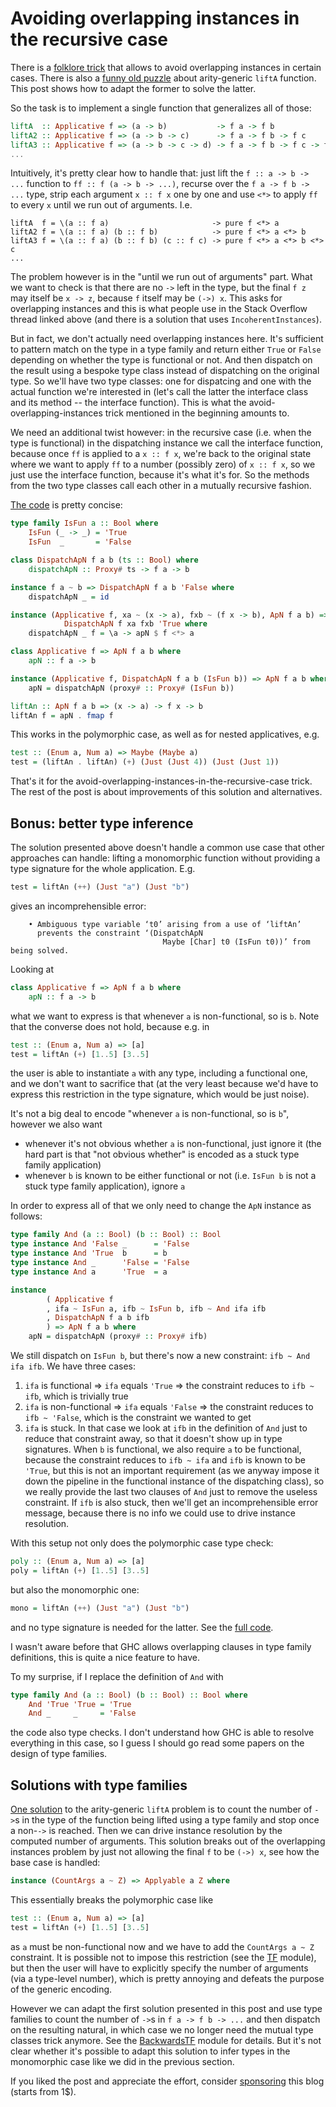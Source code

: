 # Avoiding overlapping instances in the recursive case

There is a [folklore trick](https://kseo.github.io/posts/2017-02-05-avoid-overlapping-instances-with-closed-type-families.html) that allows to avoid overlapping instances in certain cases. There is also a [funny old puzzle](https://stackoverflow.com/questions/28003135/is-it-possible-to-encode-a-generic-lift-function-in-haskell) about arity-generic `liftA` function. This post shows how to adapt the former to solve the latter.

So the task is to implement a single function that generalizes all of those:

```haskell
liftA  :: Applicative f => (a -> b)           -> f a -> f b
liftA2 :: Applicative f => (a -> b -> c)      -> f a -> f b -> f c
liftA3 :: Applicative f => (a -> b -> c -> d) -> f a -> f b -> f c -> f d
...
```

Intuitively, it's pretty clear how to handle that: just lift the `f :: a -> b -> ...` function to `ff :: f (a -> b -> ...)`, recurse over the `f a -> f b -> ...` type, strip each argument `x :: f x` one by one and use `<*>` to apply `ff` to every `x` until we run out of arguments. I.e.

```
liftA  f = \(a :: f a)                       -> pure f <*> a
liftA2 f = \(a :: f a) (b :: f b)            -> pure f <*> a <*> b
liftA3 f = \(a :: f a) (b :: f b) (c :: f c) -> pure f <*> a <*> b <*> c
...
```

The problem however is in the "until we run out of arguments" part. What we want to check is that there are no `->` left in the type, but the final `f z` may itself be `x -> z`, because `f` itself may be `(->) x`. This asks for overlapping instances and this is what people use in the Stack Overflow thread linked above (and there is a solution that uses `IncoherentInstances`).

But in fact, we don't actually need overlapping instances here. It's sufficient to pattern match on the type in a type family and return either `True` or `False` depending on whether the type is functional or not. And then dispatch on the result using a bespoke type class instead of dispatching on the original type. So we'll have two type classes: one for dispatcing and one with the actual function we're interested in (let's call the latter the interface class and its method -- the interface function). This is what the avoid-overlapping-instances trick mentioned in the beginning amounts to.

We need an additional twist however: in the recursive case (i.e. when the type is functional) in the dispatching instance we call the interface function, because once `ff` is applied to a `x :: f x`, we're back to the original state where we want to apply `ff` to a number (possibly zero) of `x :: f x`, so we just use the interface function, because it's what it's for. So the methods from the two type classes call each other in a mutually recursive fashion.

[The code](src/Main.hs) is pretty concise:

```haskell
type family IsFun a :: Bool where
    IsFun (_ -> _) = 'True
    IsFun  _       = 'False

class DispatchApN f a b (ts :: Bool) where
    dispatchApN :: Proxy# ts -> f a -> b

instance f a ~ b => DispatchApN f a b 'False where
    dispatchApN _ = id

instance (Applicative f, xa ~ (x -> a), fxb ~ (f x -> b), ApN f a b) =>
            DispatchApN f xa fxb 'True where
    dispatchApN _ f = \a -> apN $ f <*> a

class Applicative f => ApN f a b where
    apN :: f a -> b

instance (Applicative f, DispatchApN f a b (IsFun b)) => ApN f a b where
    apN = dispatchApN (proxy# :: Proxy# (IsFun b))

liftAn :: ApN f a b => (x -> a) -> f x -> b
liftAn f = apN . fmap f
```

This works in the polymorphic case, as well as for nested applicatives, e.g.

```haskell
test :: (Enum a, Num a) => Maybe (Maybe a)
test = (liftAn . liftAn) (+) (Just (Just 4)) (Just (Just 1))
```

That's it for the avoid-overlapping-instances-in-the-recursive-case trick. The rest of the post is about improvements of this solution and alternatives.

## Bonus: better type inference

The solution presented above doesn't handle a common use case that other approaches can handle: lifting a monomorphic function without providing a type signature for the whole application. E.g.

```haskell
test = liftAn (++) (Just "a") (Just "b")
```

gives an incomprehensible error:

```
    • Ambiguous type variable ‘t0’ arising from a use of ‘liftAn’
      prevents the constraint ‘(DispatchApN
                                  Maybe [Char] t0 (IsFun t0))’ from being solved.
```

Looking at

```haskell
class Applicative f => ApN f a b where
    apN :: f a -> b
```

what we want to express is that whenever `a` is non-functional, so is `b`. Note that the converse does not hold, because e.g. in

```haskell
test :: (Enum a, Num a) => [a]
test = liftAn (+) [1..5] [3..5]
```

the user is able to instantiate `a` with any type, including a functional one, and we don't want to sacrifice that (at the very least because we'd have to express this restriction in the type signature, which would be just noise).

It's not a big deal to encode "whenever `a` is non-functional, so is `b`", however we also want

- whenever it's not obvious whether `a` is non-functional, just ignore it (the hard part is that "not obvious whether" is encoded as a stuck type family application)
- whenever `b` is known to be either functional or not (i.e. `IsFun b` is not a stuck type family application), ignore `a`

In order to express all of that we only need to change the `ApN` instance as follows:

```haskell
type family And (a :: Bool) (b :: Bool) :: Bool
type instance And 'False _      = 'False
type instance And 'True  b      = b
type instance And _      'False = 'False
type instance And a      'True  = a

instance
        ( Applicative f
        , ifa ~ IsFun a, ifb ~ IsFun b, ifb ~ And ifa ifb
        , DispatchApN f a b ifb
        ) => ApN f a b where
    apN = dispatchApN (proxy# :: Proxy# ifb)
```

We still dispatch on `IsFun b`, but there's now a new constraint: `ifb ~ And ifa ifb`. We have three cases:

1. `ifa` is functional => `ifa` equals `'True` => the constraint reduces to `ifb ~ ifb`, which is trivially true
2. `ifa` is non-functional => `ifa` equals `'False` => the constraint reduces to `ifb ~ 'False`, which is the constraint we wanted to get
3. `ifa` is stuck. In that case we look at `ifb` in the definition of `And` just to reduce that constraint away, so that it doesn't show up in type signatures. When `b` is functional, we also require `a` to be functional, because the constraint reduces to `ifb ~ ifa` and `ifb` is known to be `'True`, but this is not an important requirement (as we anyway impose it down the pipeline in the functional instance of the dispatching class), so we really provide the last two clauses of `And` just to remove the useless constraint. If `ifb` is also stuck, then we'll get an incomprehensible error message, because there is no info we could use to drive instance resolution.

With this setup not only does the polymorphic case type check:

```haskell
poly :: (Enum a, Num a) => [a]
poly = liftAn (+) [1..5] [3..5]
```

but also the monomorphic one:

```haskell
mono = liftAn (++) (Just "a") (Just "b")
```

and no type signature is needed for the latter. See the [full code](src/Bonus.hs).

I wasn't aware before that GHC allows overlapping clauses in type family definitions, this is quite a nice feature to have.

To my surprise, if I replace the definition of `And` with

```haskell
type family And (a :: Bool) (b :: Bool) :: Bool where
    And 'True 'True = 'True
    And _     _     = 'False
```

the code also type checks. I don't understand how GHC is able to resolve everything in this case, so I guess I should go read some papers on the design of type families.

## Solutions with type families

[One solution](http://hackage.haskell.org/package/arity-generic-liftA-0.1.0.0/docs/src/Control.Applicative.Lift.Internal.html) to the arity-generic `liftA` problem is to count the number of `->`s in the type of the function being lifted using a type family and stop once a non-`->` is reached. Then we can drive instance resolution by the computed number of arguments. This solution breaks out of the overlapping instances problem by just not allowing the final `f` to be `(->) x`, see how the base case is handled:

```haskell
instance (CountArgs a ~ Z) => Applyable a Z where
```

This essentially breaks the polymorphic case like

```haskell
test :: (Enum a, Num a) => [a]
test = liftAn (+) [1..5] [3..5]
```

as `a` must be non-functional now and we have to add the `CountArgs a ~ Z` constraint. It is possible not to impose this restriction (see the [TF](src/TF.hs) module), but then the user will have to explicitly specify the number of arguments (via a type-level number), which is pretty annoying and defeats the purpose of the generic encoding.

However we can adapt the first solution presented in this post and use type families to count the number of `->`s in `f a -> f b -> ...` and then dispatch on the resulting natural, in which case we no longer need the mutual type classes trick anymore. See the [BackwardsTF](src/BackwardsTF.hs) module for details. But it's not clear whether it's possible to adapt this solution to infer types in the monomorphic case like we did in the previous section.

If you liked the post and appreciate the effort, consider [sponsoring](https://github.com/sponsors/effectfully-ou) this blog (starts from 1$).
